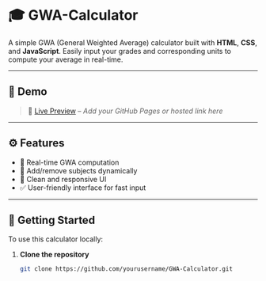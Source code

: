 # 🎓 GWA-Calculator

A simple GWA (General Weighted Average) calculator built with **HTML**, **CSS**, and **JavaScript**. Easily input your grades and corresponding units to compute your average in real-time.

---

## 📸 Demo

> 🔗 [Live Preview](#) – *Add your GitHub Pages or hosted link here*

---

## ⚙️ Features

- 🔢 Real-time GWA computation
- 🧮 Add/remove subjects dynamically
- 🎨 Clean and responsive UI
- ✅ User-friendly interface for fast input

---

## 🚀 Getting Started

To use this calculator locally:

1. **Clone the repository**
   ```bash
   git clone https://github.com/yourusername/GWA-Calculator.git

